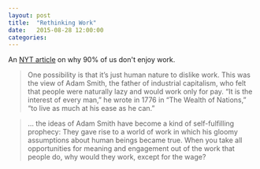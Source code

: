 ```yaml
---
layout: post
title:  "Rethinking Work"
date:   2015-08-28 12:00:00
categories:
---
```


An [NYT article](http://mobile.nytimes.com/2015/08/30/opinion/sunday/rethinking-work.html) on why 90% of us don't enjoy work.

>One possibility is that it’s just human nature to dislike work. This was the view of Adam Smith, the father of industrial capitalism, who felt that people were naturally lazy and would work only for pay. “It is the interest of every man,” he wrote in 1776 in “The Wealth of Nations,” “to live as much at his ease as he can.”

>... the ideas of Adam Smith have become a kind of self-fulfilling prophecy: They gave rise to a world of work in which his gloomy assumptions about human beings became true. When you take all opportunities for meaning and engagement out of the work that people do, why would they work, except for the wage?

<!--more-->